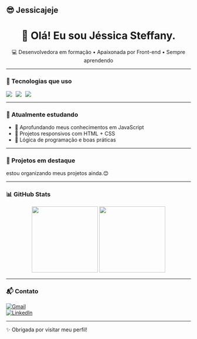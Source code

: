 ## 😎 Jessicajeje

<h1 align="center">👋 Olá! Eu sou Jéssica Steffany.</h1>

<p align="center">
💻 Desenvolvedora em formação • Apaixonada por Front-end • Sempre aprendendo
</p>

---

### 🚀 Tecnologias que uso

<div style="display: flex; gap: 10px;">
  <img src="https://img.shields.io/badge/HTML5-E34F26?style=for-the-badge&logo=html5&logoColor=white" />
  <img src="https://img.shields.io/badge/CSS3-1572B6?style=for-the-badge&logo=css3&logoColor=white" />
  <img src="https://img.shields.io/badge/JavaScript-F7DF1E?style=for-the-badge&logo=javascript&logoColor=black" />
</div>

---

### 🌱 Atualmente estudando

- 🧠 Aprofundando meus conhecimentos em JavaScript
- 🎨 Projetos responsivos com HTML + CSS
- 🔧 Lógica de programação e boas práticas

---

### 📌 Projetos em destaque
estou organizando meus projetos ainda.😊

---

### 📊 GitHub Stats

<div align="center">
  <img height="180em" src="https://github-readme-stats.vercel.app/api?username=Jessicajeje&show_icons=true&theme=vue" />
  <img height="180em" src="https://github-readme-stats.vercel.app/api/top-langs/?username=Jessicajeje&layout=compact&theme=l=vue"/>
</div>

---

### 📬 Contato

[![Gmail](https://img.shields.io/badge/-Email-D14836?style=flat&logo=Gmail&logoColor=white)](mailto:jessicasteffany598@gmail.com)  
[![LinkedIn](https://img.shields.io/badge/-LinkedIn-blue?style=flat&logo=linkedin&logoColor=white)](https://www.linkedin.com/in/jéssica-steffany-989083367/)

---

✨ Obrigada por visitar meu perfil!

